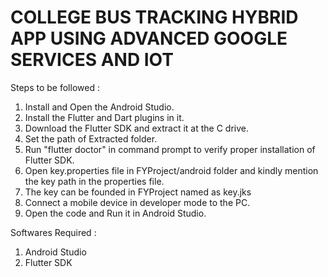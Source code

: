 # COLLEGE BUS TRACKING HYBRID APP USING ADVANCED GOOGLE SERVICES AND IOT

Steps to be followed :

1) Install and Open the Android Studio.
2) Install the Flutter and Dart plugins in it.
3) Download the Flutter SDK and extract it at the C drive.
4) Set the path of Extracted folder.
5) Run "flutter doctor" in command prompt to verify proper installation of Flutter SDK.
6) Open key.properties file in FYProject/android folder and kindly mention the key path in the properties file.
7) The key can be founded in FYProject named as key.jks
8) Connect a mobile device in developer mode to the PC.
9) Open the code and Run it in Android Studio.


Softwares Required : 

1) Android Studio 
2) Flutter SDK
